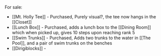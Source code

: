 For sale:
- [[Mt. Holly Tee]] - Purchased, Purely visual?, the tee now hangs in the [[Closet]]
- [[Lunch Box]] - Purchased, adds a lunch box to the [[Dining Room]] which when picked up, gives 10 steps upon reaching rank 5
- [[Swim Trunks]] - Purchased, Adds two trunks to the water in [[The Pool]], and a pair of swim trunks on the benches
- [[Dirigiblocks]] - 